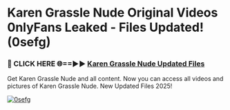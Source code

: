 # Karen Grassle Nude Original Videos 0nlyFans Leaked - Files Updated! (0sefg)

<h3>🔴 CLICK HERE 🌐==►► <a href="https://tinyurl.com/52m3yx9h" rel="nofollow">Karen Grassle Nude Updated Files</a></h3>

Get Karen Grassle Nude and all content. Now you can access all videos and pictures of Karen Grassle Nude. New Updated Files 2025!

[![0sefg](https://i.imgur.com/TnHtlc8.gif)](https://tinyurl.com/52m3yx9h)
